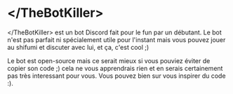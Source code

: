 # \</TheBotKiller>

\</TheBotKiller> est un bot Discord fait pour le fun par un débutant. Le bot n'est pas parfait ni spécialement utile pour l'instant mais vous pouvez jouer au shifumi et discuter avec lui, et ça, c'est cool ;)

Le bot est open-source mais ce serait mieux si vous pouviez éviter de copier son code ;) cela ne vous apprendrais rien et en serais certainement pas très interessant pour vous. Vous pouvez bien sur vous inspirer du code :).